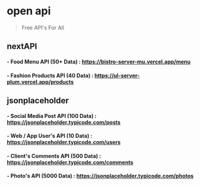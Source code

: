 # open api
> Free API's For All

## nextAPI
#### - Food Menu API        (50+ Data)  : https://bistro-server-mu.vercel.app/menu
#### - Fashion Products API (40 Data)   : https://ul-server-plum.vercel.app/products

## jsonplaceholder
#### - Social Media Post API (100 Data) : https://jsonplaceholder.typicode.com/posts
#### - Web / App User's API  (10 Data) : https://jsonplaceholder.typicode.com/users
#### - Client's Comments API (500 Data) : https://jsonplaceholder.typicode.com/comments
#### - Photo's API (5000 Data)          : https://jsonplaceholder.typicode.com/photos
